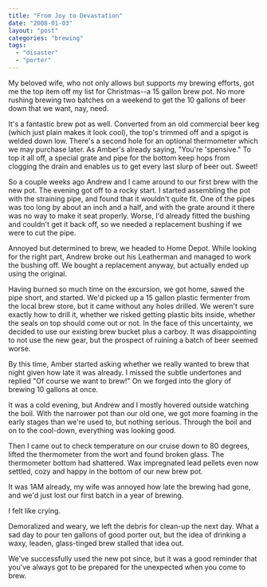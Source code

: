 ```yaml
---
title: "From Joy to Devastation"
date: "2008-01-03"
layout: "post"
categories: "brewing"
tags: 
  - "disaster"
  - "porter"
---
```


My beloved wife, who not only allows but supports my brewing efforts, got me the top item off my list for Christmas--a 15 gallon brew pot. No more rushing brewing two batches on a weekend to get the 10 gallons of beer down that we want, nay, need.  
  
It's a fantastic brew pot as well. Converted from an old commercial beer keg (which just plain makes it look cool), the top's trimmed off and a spigot is welded down low. There's a second hole for an optional thermometer which we may purchase later. As Amber's already saying, "You're 'spensive." To top it all off, a special grate and pipe for the bottom keep hops from clogging the drain and enables us to get every last slurp of beer out. Sweet!  
  
So a couple weeks ago Andrew and I came around to our first brew with the new pot. The evening got off to a rocky start. I started assembling the pot with the straining pipe, and found that it wouldn't quite fit. One of the pipes was too long by about an inch and a half, and with the grate around it there was no way to make it seat properly. Worse, I'd already fitted the bushing and couldn't get it back off, so we needed a replacement bushing if we were to cut the pipe.  
  
Annoyed but determined to brew, we headed to Home Depot. While looking for the right part, Andrew broke out his Leatherman and managed to work the bushing off. We bought a replacement anyway, but actually ended up using the original.  
  
Having burned so much time on the excursion, we got home, sawed the pipe short, and started. We'd picked up a 15 gallon plastic fermenter from the local brew store, but it came without any holes drilled. We weren't sure exactly how to drill it, whether we risked getting plastic bits inside, whether the seals on top should come out or not. In the face of this uncertainty, we decided to use our existing brew bucket plus a carboy. It was disappointing to not use the new gear, but the prospect of ruining a batch of beer seemed worse.  
  
By this time, Amber started asking whether we really wanted to brew that night given how late it was already. I missed the subtle undertones and replied "Of course we want to brew!" On we forged into the glory of brewing 10 gallons at once.  
  
It was a cold evening, but Andrew and I mostly hovered outside watching the boil. With the narrower pot than our old one, we got more foaming in the early stages than we're used to, but nothing serious. Through the boil and on to the cool-down, everything was looking good.  
  
Then I came out to check temperature on our cruise down to 80 degrees, lifted the thermometer from the wort and found broken glass. The thermometer bottom had shattered. Wax impregnated lead pellets even now settled, cozy and happy in the bottom of our new brew pot.  
  
It was 1AM already, my wife was annoyed how late the brewing had gone, and we'd just lost our first batch in a year of brewing.  
  
I felt like crying.  
  
Demoralized and weary, we left the debris for clean-up the next day. What a sad day to pour ten gallons of good porter out, but the idea of drinking a waxy, leaden, glass-tinged brew stalled that idea out.  
  
We've successfully used the new pot since, but it was a good reminder that you've always got to be prepared for the unexpected when you come to brew.
